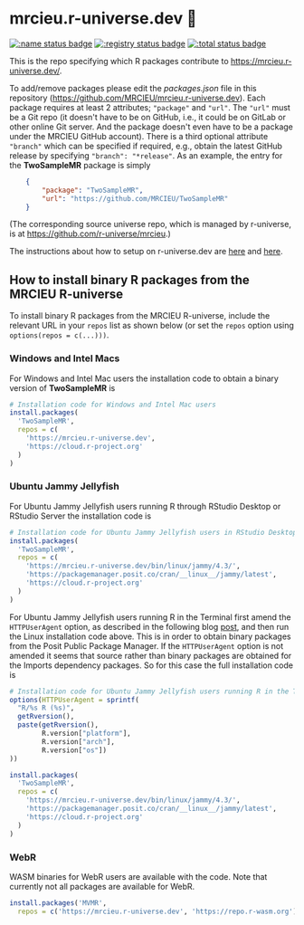 # mrcieu.r-universe.dev :rocket:

[![:name status badge](https://mrcieu.r-universe.dev/badges/:name)](https://mrcieu.r-universe.dev/)
[![:registry status badge](https://mrcieu.r-universe.dev/badges/:registry)](https://github.com/r-universe/mrcieu/actions/workflows/sync.yml)
[![:total status badge](https://mrcieu.r-universe.dev/badges/:total)](https://mrcieu.r-universe.dev/)

This is the repo specifying which R packages contribute to <https://mrcieu.r-universe.dev/>.

To add/remove packages please edit the *packages.json* file in this repository (<https://github.com/MRCIEU/mrcieu.r-universe.dev>). Each package requires at least 2 attributes; `"package"` and `"url"`. The `"url"` must be a Git repo (it doesn't have to be on GitHub, i.e., it could be on GitLab or other online Git server. And the package doesn't even have to be a package under the MRCIEU GitHub account). There is a third optional attribute `"branch"` which can be specified if required, e.g., obtain the latest GitHub release by specifying `"branch": "*release"`. As an example, the entry for the **TwoSampleMR** package is simply

```json
    {
        "package": "TwoSampleMR",
        "url": "https://github.com/MRCIEU/TwoSampleMR"
    }
```

(The corresponding source universe repo, which is managed by r-universe, is at <https://github.com/r-universe/mrcieu>.)

The instructions about how to setup on r-universe.dev are [here](https://ropensci.org/blog/2021/06/22/setup-runiverse/) and [here](https://github.com/r-universe-org/help#readme).

## How to install binary R packages from the MRCIEU R-universe

To install binary R packages from the MRCIEU R-universe, include the relevant URL in your `repos` list as shown below (or set the `repos` option using `options(repos = c(...)))`.

### Windows and Intel Macs

For Windows and Intel Mac users the installation code to obtain a binary version of **TwoSampleMR** is

```r
# Installation code for Windows and Intel Mac users
install.packages(
  'TwoSampleMR',
  repos = c(
    'https://mrcieu.r-universe.dev',
    'https://cloud.r-project.org'
  )
)
```

### Ubuntu Jammy Jellyfish

For Ubuntu Jammy Jellyfish users running R through RStudio Desktop or RStudio Server the installation code is

```r
# Installation code for Ubuntu Jammy Jellyfish users in RStudio Desktop or Server
install.packages(
  'TwoSampleMR',
  repos = c(
    'https://mrcieu.r-universe.dev/bin/linux/jammy/4.3/',
    'https://packagemanager.posit.co/cran/__linux__/jammy/latest',
    'https://cloud.r-project.org'
  )
)
```

For Ubuntu Jammy Jellyfish users running R in the Terminal first amend the `HTTPUserAgent` option, as described in the following blog [post](https://tshafer.com/blog/2023/07/posit-package-manager-linux), and then run the Linux installation code above. This is in order to obtain binary packages from the Posit Public Package Manager. If the `HTTPUserAgent` option is not amended it seems that source rather than binary packages are obtained for the Imports dependency packages. So for this case the full installation code is

```r
# Installation code for Ubuntu Jammy Jellyfish users running R in the Terminal
options(HTTPUserAgent = sprintf(
  "R/%s R (%s)",
  getRversion(),
  paste(getRversion(),
        R.version["platform"],
        R.version["arch"],
        R.version["os"])
))

install.packages(
  'TwoSampleMR',
  repos = c(
    'https://mrcieu.r-universe.dev/bin/linux/jammy/4.3/',
    'https://packagemanager.posit.co/cran/__linux__/jammy/latest',
    'https://cloud.r-project.org'
  )
)
```

### WebR

WASM binaries for WebR users are available with the code. Note that currently not all packages are available for WebR.

```r
install.packages('MVMR',
  repos = c('https://mrcieu.r-universe.dev', 'https://repo.r-wasm.org'))
```
